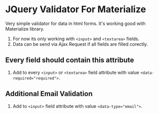 # JQuery Validator For Materialize

Very simple validator for data in html forms.
It's working good with Materialize library.

1. For now its only working with ```<input>``` and ```<textarea>``` fields.
2. Data can be send via Ajax Request if all fields are filled corectly.

## Every field should contain this attribute

1. Add to every ```<input>``` or ```<textarea>``` field attribute with value ```<data-required="required">```.

## Additional Email Validation

1. Add to ```<input>``` field attribute with value ```<data-type="email">```.